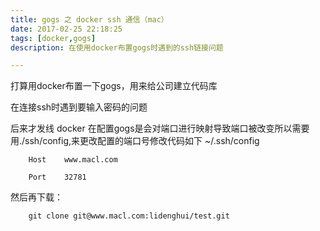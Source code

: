 ```yaml
---
title: gogs 之 docker ssh 通信（mac）
date: 2017-02-25 22:18:25
tags: [docker,gogs]
description: 在使用docker布置gogs时遇到的ssh链接问题 

---
```


打算用docker布置一下gogs，用来给公司建立代码库

在连接ssh时遇到要输入密码的问题

后来才发线 docker 在配置gogs是会对端口进行映射导致端口被改变所以需要用./ssh/config,来更改配置的端口号修改代码如下 ~/.ssh/config

		Host	www.macl.com

		Port	32781

然后再下载：

		git clone git@www.macl.com:lidenghui/test.git




